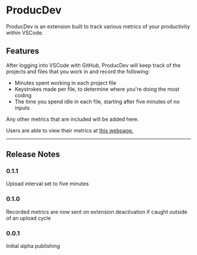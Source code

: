 # ProducDev

ProducDev is an extension built to track various metrics of your productivity within VSCode.

## Features

After logging into VSCode with GitHub, ProducDev will keep track of the projects and files that you work in and record the following:

- Minutes spent working in each project file
- Keystrokes made per file, to determine where you're doing the most coding
- The time you spend idle in each file, starting after five minutes of no inputs

Any other metrics that are included will be added here.

Users are able to view their metrics at [this webpage.](https://producdev-1277b.web.app/)

---

## Release Notes

### 0.1.1

Upload interval set to five minutes

### 0.1.0

Recorded metrics are now sent on extension deactivation if caught outside of an upload cycle

### 0.0.1

Initial alpha publishing
